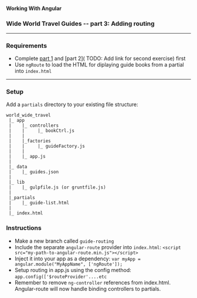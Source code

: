#### Working With Angular
### Wide World Travel Guides -- part 3: Adding routing
---
### Requirements
- Complete [part 1](https://github.com/nashville-software-school/front-end-milestones/blob/master/5-rich-browser-applications/exercises/WIDE_WORLD_TRAVEL_1.md) and [part 2]( TODO: Add link for second exercise) first   
- Use `ngRoute` to load the HTML for diplaying guide books from a partial into `index.html`

----
### Setup
Add a `partials` directory to your existing file structure:
```
world_wide_travel
 |_ app
 |    |_ controllers
 |    |     |_ bookCtrl.js
 |    |
 |    |_factories
 |    |     |_ guideFactory.js
 |    |
 |    |_ app.js
 |
 |_ data
 |    |_ guides.json
 |
 |_ lib
 |    |_ gulpfile.js (or gruntfile.js)
 |
 |_partials
 |    |_ guide-list.html
 |
 |_ index.html
``` 
### Instructions
- Make a new branch called `guide-routing`  
- Include the separate `angular-route` provider into `index.html`: `<script src="my-path-to-angular-route.min.js"></script>`
- Inject it into your app as a dependency: `var myApp = angular.module("MyAppName", ['ngRoute']);`
- Setup routing in app.js using the config method: `app.config(['$routeProvider'....etc`
- Remember to remove `ng-controller` references from index.html. Angular-route will now handle binding controllers to partials.

